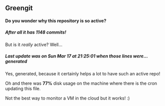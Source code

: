 ## Greengit

#### Do you wonder why this repository is so active?

##### After all it has 1148 commits!

But is it *really* active? Well...

##### Last update was on Sun Mar 17 at 21:25:01 when those lines were... generated

Yes, generated, because it certainly helps a lot to have such an active repo!

Oh and there was **77%** disk usage on the machine
where there is the cron updating this file.

Not the best way to monitor a VM in the cloud but it works! :)

